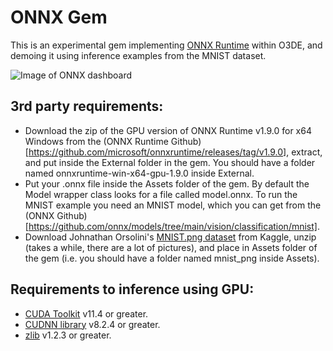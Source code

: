 # ONNX Gem
This is an experimental gem implementing [ONNX Runtime](https://onnxruntime.ai/) within O3DE, and demoing it using inference examples from the MNIST dataset.

![Image of ONNX dashboard](/Docs/Images/ImGuiDashboard.png)

## 3rd party requirements:
- Download the zip of the GPU version of ONNX Runtime v1.9.0 for x64 Windows from the (ONNX Runtime Github)[https://github.com/microsoft/onnxruntime/releases/tag/v1.9.0], extract, and put inside the External folder in the gem. You should have a folder named onnxruntime-win-x64-gpu-1.9.0 inside External.
- Put your .onnx file inside the Assets folder of the gem. By default the Model wrapper class looks for a file called model.onnx. To run the MNIST example you need an MNIST model, which you can get from the (ONNX Github)[https://github.com/onnx/models/tree/main/vision/classification/mnist].
- Download Johnathan Orsolini's [MNIST.png dataset](https://www.kaggle.com/datasets/playlist/mnistzip) from Kaggle, unzip (takes a while, there are a lot of pictures), and place in Assets folder of the gem (i.e. you should have a folder named mnist_png inside Assets).

## Requirements to inference using GPU:
- [CUDA Toolkit](https://developer.nvidia.com/cuda-toolkit) v11.4 or greater.
- [CUDNN library](https://developer.nvidia.com/cudnn) v8.2.4 or greater.
- [zlib](https://zlib.net/) v1.2.3 or greater.